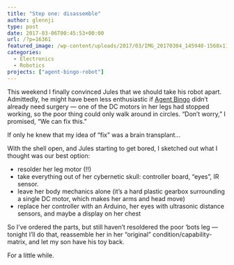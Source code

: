 ```yaml
---
title: "Step one: disassemble"
author: glennji
type: post
date: 2017-03-06T00:45:53+00:00
url: /?p=16361
featured_image: /wp-content/uploads/2017/03/IMG_20170304_145940-1568x1176.jpg
categories:
  - Electronics
  - Robotics
projects: ["agent-bingo-robot"]
---
```

This weekend I finally convinced Jules that we should take his robot apart. Admittedly, he might have been less enthusiastic if [Agent Bingo][1] didn&#8217;t already need surgery &#8212; one of the DC motors in her legs had stopped working, so the poor thing could only walk around in circles. &#8220;Don&#8217;t worry,&#8221; I promised, &#8220;We can fix this.&#8221;
  
If only he knew that my idea of &#8220;fix&#8221; was a brain transplant&#8230;
  
With the shell open, and Jules starting to get bored, I sketched out what I thought was our best option:

  * resolder her leg motor (!!)
  * take everything out of her cybernetic skull: controller board, &#8220;eyes&#8221;, IR sensor.
  * leave her body mechanics alone (it&#8217;s a hard plastic gearbox surrounding a single DC motor, which makes her arms and head move)
  * replace her controller with an Arduino, her eyes with ultrasonic distance sensors, and maybe a display on her chest

So I&#8217;ve ordered the parts, but still haven&#8217;t resoldered the poor &#8216;bots leg &#8212; tonight I&#8217;ll do that, reassemble her in her &#8220;original&#8221; condition/capability-matrix, and let my son have his toy back.
  
For a little while.

 [1]: /project/agent-bingo-robot/
